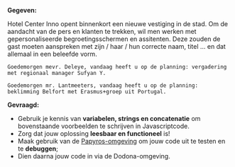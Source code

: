 **Gegeven:**

Hotel Center Inno opent binnenkort een nieuwe vestiging in de stad. Om de aandacht van de pers en klanten te trekken, wil men werken met gepersonaliseerde begroetingsschermen en assitenten. 
Deze zouden de gast moeten aanspreken met zijn / haar / hun correcte naam, titel ... en dat allemaal in een beleefde vorm. 

```
Goedemorgen mevr. Deleye, vandaag heeft u op de planning: vergadering met regionaal manager Sufyan Y.
```

```
Goedemorgen mr. Lantmeeters, vandaag heeft u op de planning: beklimming Belfort met Erasmus+groep uit Portugal. 
```

**Gevraagd:**

* Gebruik je kennis van **variabelen, strings en concatenatie** om bovenstaande voorbeelden te schrijven in Javascriptcode. 
* Zorg dat jouw oplossing **leesbaar en functioneel** is! 
* Maak gebruik van de [Papyros-omgeving](https://papyros.dodona.be/?locale=nl&language=JavaScript) om jouw code uit te testen en te **debuggen**; 
* Dien daarna jouw code in via de Dodona-omgeving. 